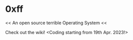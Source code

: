# 0xff
&lt;&lt; An open source terrible Operating System &lt;&lt; 

Check out the wiki! <Coding starting from 19th Apr. 2023!>
